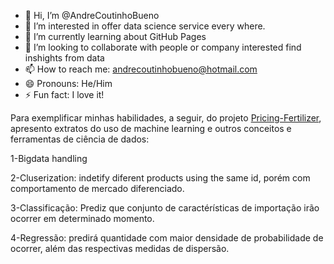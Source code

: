 - 👋 Hi, I’m @AndreCoutinhoBueno
- 👀 I’m interested in offer data science service every where.
- 🌱 I’m currently learning about GitHub Pages
- 💞️ I’m looking to collaborate with people or company interested find inshights from data
- 📫 How to reach me: andrecoutinhobueno@hotmail.com
- 😄 Pronouns: He/Him
- ⚡ Fun fact: I love it!


Para exemplificar minhas habilidades, a seguir, do projeto [Pricing-Fertilizer](), apresento extratos do uso de machine learning e outros conceitos e ferramentas de ciência de dados:

1-Bigdata handling

2-Cluserization: indetify diferent products using the same id, porém com comportamento de mercado diferenciado.

3-Classificação: Prediz que conjunto de caractérísticas de importação irão ocorrer em determinado momento.

4-Regressão: predirá quantidade com maior densidade de probabilidade de ocorrer, além das respectivas medidas de dispersão. 


<!---
AndreCoutinhoBueno/AndreCoutinhoBueno is a ✨ special ✨ repository because its `README.md` (this file) appears on your GitHub profile.
You can click the Preview link to take a look at your changes.
--->
